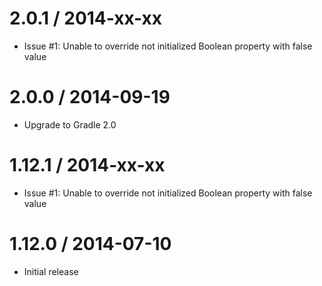 2.0.1 / 2014-xx-xx
==================

* Issue #1: Unable to override not initialized Boolean property with false value

2.0.0 / 2014-09-19
==================

* Upgrade to Gradle 2.0

1.12.1 / 2014-xx-xx
==================

* Issue #1: Unable to override not initialized Boolean property with false value

1.12.0 / 2014-07-10
==================

* Initial release
